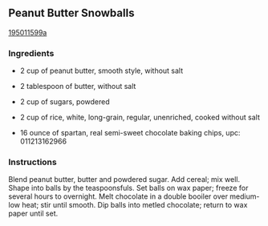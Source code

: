 ## Peanut Butter Snowballs

[195011599a](http://www.food.com/recipe/peanut-butter-snowballs-346738)

### Ingredients

 - 2 cup of peanut butter, smooth style, without salt

 - 2 tablespoon of butter, without salt

 - 2 cup of sugars, powdered

 - 2 cup of rice, white, long-grain, regular, unenriched, cooked without salt

 - 16 ounce of spartan, real semi-sweet chocolate baking chips, upc: 011213162966

### Instructions

Blend peanut butter, butter and powdered sugar. Add cereal; mix well. Shape into balls by the teaspoonsfuls. Set balls on wax paper; freeze for several hours to overnight. Melt chocolate in a double booiler over medium-low heat; stir until smooth. Dip balls into metled chocolate; return to wax paper until set.